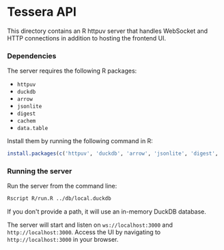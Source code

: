 # Tessera API


This directory contains an R httpuv server that handles WebSocket and HTTP connections in addition to hosting the frontend UI.

### Dependencies

The server requires the following R packages:
- `httpuv`
- `duckdb`
- `arrow`
- `jsonlite`
- `digest`
- `cachem`
- `data.table`

Install them by running the following command in R:
``` R
install.packages(c('httpuv', 'duckdb', 'arrow', 'jsonlite', 'digest', 'cachem', 'data.table'))
```

### Running the server

Run the server from the command line:
``` sh
Rscript R/run.R ../db/local.duckdb
```

If you don't provide a path, it will use an in-memory DuckDB database.

The server will start and listen on `ws://localhost:3000` and `http://localhost:3000`. Access the UI by navigating to `http://localhost:3000` in your browser.
